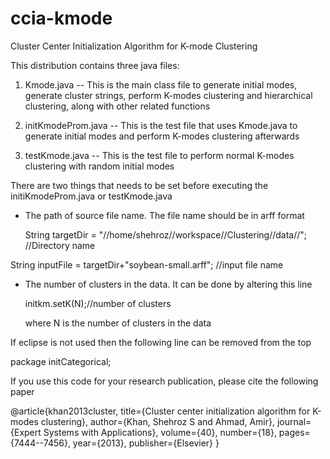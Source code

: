 # ccia-kmode
Cluster Center Initialization Algorithm for K-mode Clustering

This distribution contains three java files:

1. Kmode.java -- This is the main class file to generate initial modes, generate cluster strings, perform K-modes clustering and hierarchical clustering, along with other related functions

2. initKmodeProm.java -- This is the test file that uses Kmode.java to generate initial modes and perform K-modes clustering afterwards

3. testKmode.java -- This is the test file to perform normal K-modes clustering with random initial modes

There are two things that needs to be set before executing the initiKmodeProm.java or testKmode.java
- The path of source file name. The file name should be in arff format

  String targetDir = "//home/shehroz//workspace//Clustering//data//";  //Directory name

String inputFile =  targetDir+"soybean-small.arff"; //input file name
		
- The number of clusters in the data. It can be done by altering this line 

  initkm.setK(N);//number of clusters

  where N is the number of clusters in the data

If eclipse is not used then the following line can be removed from the top

package initCategorical;

If you use this code for your research publication, please cite the following paper

@article{khan2013cluster,
  title={Cluster center initialization algorithm for K-modes clustering},
  author={Khan, Shehroz S and Ahmad, Amir},
  journal={Expert Systems with Applications},
  volume={40},
  number={18},
  pages={7444--7456},
  year={2013},
  publisher={Elsevier}
}
